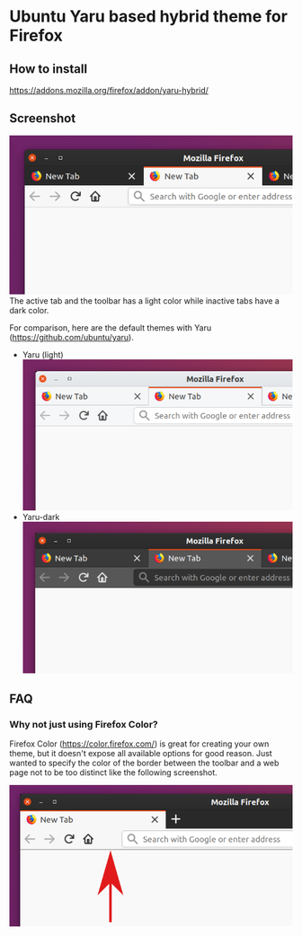 # Ubuntu Yaru based hybrid theme for Firefox

## How to install

https://addons.mozilla.org/firefox/addon/yaru-hybrid/

## Screenshot

![Hybrid theme](screenshot/hybrid.png)
The active tab and the toolbar has a light color while inactive tabs
have a dark color.

For comparison, here are the default themes
with Yaru (https://github.com/ubuntu/yaru).

* Yaru (light)  
  ![Light theme](screenshot/light.png)
* Yaru-dark  
  ![Dark theme](screenshot/dark.png)

## FAQ

### Why not just using Firefox Color?

Firefox Color (https://color.firefox.com/) is great for creating your
own theme, but it doesn't expose all available options for good reason.
Just wanted to specify the color of the border between the toolbar and a
web page not to be too distinct like the following screenshot.

![toolbar_bottom_separator](screenshot/toolbar_bottom_separator.png)
